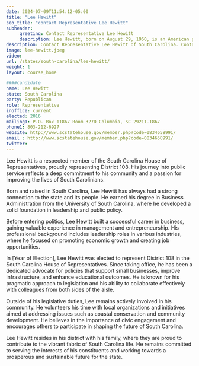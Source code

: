 ```yaml
---
date: 2024-07-09T11:54:12-05:00
title: "Lee Hewitt"
seo_title: "contact Representative Lee Hewitt"
subheader:
     greeting: Contact Representative Lee Hewitt
     description: Lee Hewitt, born on August 29, 1960, is an American politician affiliated with the Republican Party. He assumed office as a member of the South Carolina House of Representatives, representing District 108, on November 14, 2016.
description: Contact Representative Lee Hewitt of South Carolina. Contact information for Lee Hewitt includes email address, phone number, and mailing address.
image: lee-hewitt.jpeg
video:
url: /states/south-carolina/lee-hewitt/
weight: 1
layout: course_home

####candidate
name: Lee Hewitt
state: South Carolina
party: Republican
role: Representative
inoffice: current
elected: 2016
mailing1: P.O. Box 11867 Room 327D Columbia, SC 29211-1867
phone1: 803-212-6927
website: http://www.scstatehouse.gov/member.php?code=0834658991/
email : http://www.scstatehouse.gov/member.php?code=0834658991/
twitter: 
---
```

Lee Hewitt is a respected member of the South Carolina House of Representatives, proudly representing District 108. His journey into public service reflects a deep commitment to his community and a passion for improving the lives of South Carolinians.

Born and raised in South Carolina, Lee Hewitt has always had a strong connection to the state and its people. He earned his degree in Business Administration from the University of South Carolina, where he developed a solid foundation in leadership and public policy.

Before entering politics, Lee Hewitt built a successful career in business, gaining valuable experience in management and entrepreneurship. His professional background includes leadership roles in various industries, where he focused on promoting economic growth and creating job opportunities.

In [Year of Election], Lee Hewitt was elected to represent District 108 in the South Carolina House of Representatives. Since taking office, he has been a dedicated advocate for policies that support small businesses, improve infrastructure, and enhance educational outcomes. He is known for his pragmatic approach to legislation and his ability to collaborate effectively with colleagues from both sides of the aisle.

Outside of his legislative duties, Lee remains actively involved in his community. He volunteers his time with local organizations and initiatives aimed at addressing issues such as coastal conservation and community development. He believes in the importance of civic engagement and encourages others to participate in shaping the future of South Carolina.

Lee Hewitt resides in his district with his family, where they are proud to contribute to the vibrant fabric of South Carolina life. He remains committed to serving the interests of his constituents and working towards a prosperous and sustainable future for the state.
